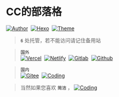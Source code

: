 # CC的部落格

<a href="https://ccknbc.github.io"><img alt="Author" src="https://img.shields.io/badge/Author-CCKNBC-blur"/></a>&nbsp;
<a href="https://hexo.io"><img alt="Hexo" src="https://img.shields.io/badge/HEXO-5.1.1-0e83c"/></a>&nbsp;
<a href="https://github.com/jerryc127/hexo-theme-butterfly"><img alt="Theme" src="https://img.shields.io/badge/Theme-Butterfly 3.1.0 RC1-0e83c"/></a>

> **`6`** 处托管，若不能访问请记住备用站

> **`国外`**  
<a href="https://ccknbc.now.sh/"><img alt="Vercel" src="https://img.shields.io/badge/Host-Vercle-0e83c"/></a>&nbsp;
<a href="https://ccknbc.netlify.app/"><img alt="Netlify" src="https://img.shields.io/badge/Host-Netlify-0e83c"/></a>&nbsp;
<a href="https://ccknbc.gitlab.io/"><img alt="Gitlab" src="https://img.shields.io/badge/Host-Gitlab-0e83c"/></a>&nbsp;
<a href="https://ccknbc.github.io/"><img alt="Github" src="https://img.shields.io/badge/Host-Github-0e83c"/></a>  

>  **`国内`**  
<a href="https://ccknbc.gitee.io/"><img alt="Gitee" src="https://img.shields.io/badge/Host-Gitee(推荐)-0e83c"/></a>&nbsp;
<a href="https://y0znz6.coding-pages.com/"><img alt="Coding" src="https://img.shields.io/badge/Host-Coding-0e83c"/></a>

> 当然如果您喜欢 **`简洁`** ， <a href="https://8dx09s.coding-pages.com"><img alt="Coding" src="https://img.shields.io/badge/点击前往-简约站-0e83c"/></a>
